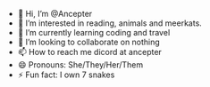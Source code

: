 - 👋 Hi, I’m @Ancepter
- 👀 I’m interested in reading, animals and meerkats.
- 🌱 I’m currently learning coding and travel
- 💞️ I’m looking to collaborate on nothing
- 📫 How to reach me dicord at ancepter
- 😄 Pronouns: She/They/Her/Them
- ⚡ Fun fact: I own 7 snakes

<!---
Ancepter1/Ancepter1 is a ✨ special ✨ repository because its `README.md` (this file) appears on your GitHub profile.
You can click the Preview link to take a look at your changes.
--->
